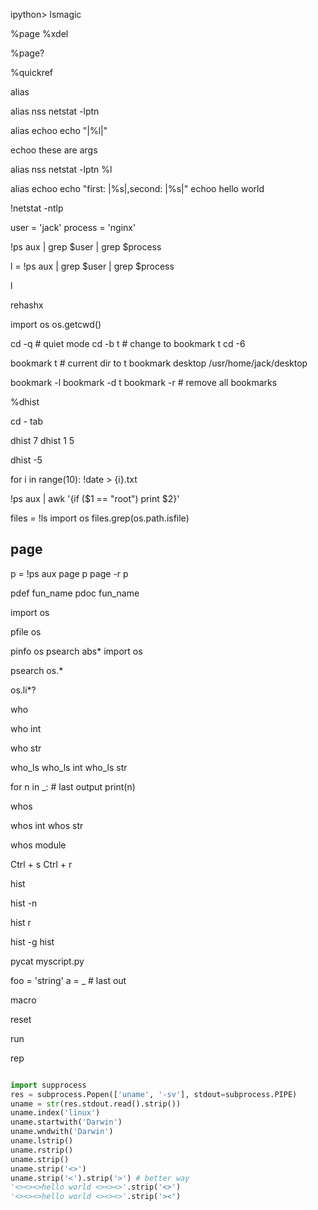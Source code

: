ipython> lsmagic

%page
%xdel

%page?

%quickref

alias

alias nss netstat -lptn

alias echoo echo "|%l|"

echoo these are args


alias nss netstat -lptn %l


alias echoo echo "first: |%s|,second: |%s|"
echoo hello world

!netstat -ntlp

user = 'jack'
process = 'nginx'

!ps aux | grep $user | grep $process

l = !ps aux | grep $user | grep $process

l

rehashx

import os
os.getcwd()

cd -q # quiet mode
cd -b t # change to bookmark t
cd -6

bookmark  t # current dir to t
bookmark  desktop /usr/home/jack/desktop

bookmark -l
bookmark -d t
bookmark -r # remove all bookmarks

%dhist

cd - tab

dhist 7
dhist 1 5

dhist -5


for i in range(10): 
    !date > {i}.txt


!ps aux  | awk '{if ($1 == "root") print $2}'

files = !ls
import os
files.grep(os.path.isfile)


## page

p = !ps aux
page p
page -r p

pdef fun_name
pdoc fun_name

import os


pfile os

pinfo os
psearch abs*
import os
  
psearch os.*

os.li*?


who

who int

who str

who_ls
who_ls int
who_ls str

for n in _: # last output
    print(n)

whos

whos int
whos str


whos module



Ctrl + s
Ctrl + r

hist

hist -n

hist r

hist -g hist


pycat  myscript.py


foo = 'string'
a = _ # last out

macro

reset

run 

rep


```python

import supprocess
res = subprocess.Popen(['uname', '-sv'], stdout=subprocess.PIPE)
uname = str(res.stdout.read().strip())
uname.index('linux')
uname.startwith('Darwin')
uname.wndwith('Darwin')
uname.lstrip()
uname.rstrip()
uname.strip()
uname.strip('<>')
uname.strip('<').strip('>') # better way
'<><><>hello world <><><>'.strip('<>')
'<><><>hello world <><><>'.strip('><')




```

